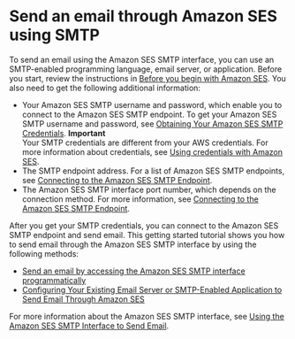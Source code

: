 # Send an email through Amazon SES using SMTP<a name="send-an-email-using-smtp"></a>

To send an email using the Amazon SES SMTP interface, you can use an SMTP\-enabled programming language, email server, or application\. Before you start, review the instructions in [Before you begin with Amazon SES](send-email-getting-started-prerequisites.md)\. You also need to get the following additional information: 
+ Your Amazon SES SMTP username and password, which enable you to connect to the Amazon SES SMTP endpoint\. To get your Amazon SES SMTP username and password, see [Obtaining Your Amazon SES SMTP Credentials](smtp-credentials.md)\. 
**Important**  
Your SMTP credentials are different from your AWS credentials\. For more information about credentials, see [Using credentials with Amazon SES](using-credentials.md)\.
+ The SMTP endpoint address\. For a list of Amazon SES SMTP endpoints, see [Connecting to the Amazon SES SMTP Endpoint](smtp-connect.md)\.
+ The Amazon SES SMTP interface port number, which depends on the connection method\. For more information, see [Connecting to the Amazon SES SMTP Endpoint](smtp-connect.md)\.

After you get your SMTP credentials, you can connect to the Amazon SES SMTP endpoint and send email\. This getting started tutorial shows you how to send email through the Amazon SES SMTP interface by using the following methods:
+ [Send an email by accessing the Amazon SES SMTP interface programmatically](send-using-smtp-programmatically.md)
+ [Configuring Your Existing Email Server or SMTP\-Enabled Application to Send Email Through Amazon SES](send-using-smtp-integrate.md)

For more information about the Amazon SES SMTP interface, see [Using the Amazon SES SMTP Interface to Send Email](send-email-smtp.md)\. 